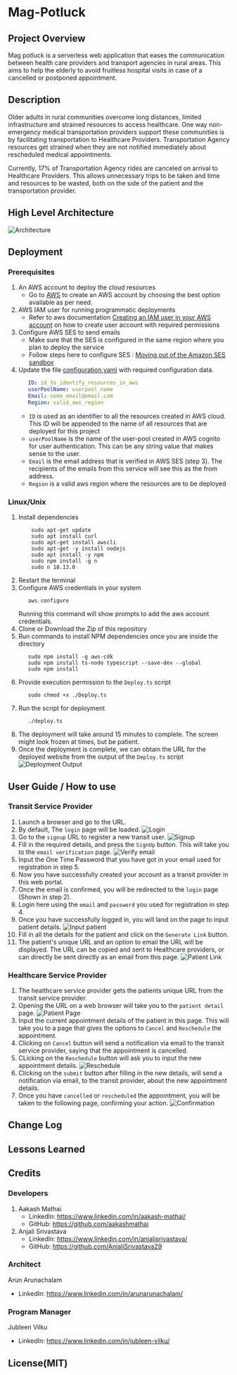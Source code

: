 # Mag-Potluck

## Project Overview
Mag potluck is a serverless web application that eases the communication between health care providers and transport agencies in rural areas. 
This aims to help the elderly to avoid fruitless hospital visits in case of a cancelled or postponed appointment.
## Description
Older adults in rural communities overcome long distances, limited
infrastructure and strained resources to access healthcare.
One way non-emergency medical transportation providers support these
communities is by facilitating transportation to Healthcare Providers.
Transportation Agency resources get strained when they are not notified
immediately about rescheduled medical appointments.

Currently, 17% of Transportation Agency rides are canceled on arrival to
Healthcare Providers.  This allows unnecessary trips to be taken and time
and resources to be wasted, both on the side of the patient and the
transportation provider.
## High Level Architecture
![Architecture](Docs/Architecture-Diagram.jpeg)
## Deployment 

### Prerequisites

1. An AWS account to deploy the cloud resources 
   - Go to [AWS](https://aws.amazon.com/) to create an AWS account by choosing the best option available as per need.
2. AWS IAM user for running programmatic deployments
   - Refer to aws documentation [Creating an IAM user in your AWS account](https://docs.aws.amazon.com/IAM/latest/UserGuide/id_users_create.html) on how to create user account with required permissions
3. Configure AWS SES to send emails
   - Make sure that the SES is configured in the same region where you plan to deploy the service
   - Follow steps here to configure SES : [Moving out of the Amazon SES sandbox](https://docs.aws.amazon.com/ses/latest/dg/request-production-access.html)
4. Update the file [configuration.yaml](Backend/configuration.yaml) with required configuration data.
   ```yaml
      ID: id_to_identify_resources_in_aws
      userPoolName: userpool_name
      Email: some_email@email.com
      Region: valid_aws_region
   ```
   - `ID` is used as an identifier to all the resources created in AWS cloud. This ID will be appended to the name of all resources that are deployed for this project
   - `userPoolName` is the name of the user-pool created in AWS cognito for user authentication. This can be any string value that makes sense to the user.
   - `Email` is the email address that is verified in AWS SES (step 3). The recipients of the emails from this service will see this as the from address.
   - `Region` is a valid aws region where the resources are to be deployed

### Linux/Unix

1. Install dependencies
    ```shell
        sudo apt-get update
        sudo apt install curl
        sudo apt-get install awscli
        sudo apt-get -y install nodejs
        sudo apt install -y npm
        sudo npm install -g n
        sudo n 18.13.0
    ```
2. Restart the terminal
3. Configure AWS credentials in your system
   ```shell
      aws configure
   ```
   Running this command will show prompts to add the aws account credentials.   
4. Clone or Download the Zip of this repository
5. Run commands to install NPM dependencies once you are inside the directory
   ```shell
      sudo npm install -g aws-cdk
      sudo npm install ts-node typescript --save-dev --global
      sudo npm install
   ```
6. Provide execution permission to the `Deploy.ts` script
   ```shell
      sudo chmod +x ./Deploy.ts
   ```
7. Run the script for deployment
   ```shell
      ./deploy.ts
   ```
8. The deployment will take around 15 minutes to complete. The screen might look frozen at times, but be patient. 
9. Once the deployment is complete, we can obtain the URL for the deployed website from the output of the `Deploy.ts` script
   ![Deployment Output](Docs/deployment_outputs.png)

## User Guide / How to use

### Transit Service Provider

1. Launch a browser and go to the URL.
2. By default, The `login` page will be loaded.
   ![Login](Docs/login.png)
3. Go to the `signup` URL to register a new transit user.
   ![Signup](Docs/signup.png)
4. Fill in the required details, and press the `SignUp` button. This will take you to the `email verification` page.
   ![Verify email](Docs/verify_email.png)
5. Input the One Time Password that you have got in your email used for registration in step 5.
6. Now you have successfully created your account as a transit provider in this web portal.
7. Once the email is confirmed, you will be redirected to the `login` page (Shown in step 2).
8. Login here using the `email` and `password` you used for registration in step 4.
9. Once you have successfully logged in, you will land on the page to input patient details.
   ![Input patient](Docs/input_patient.png)
10. Fill in all the details for the patient and click on the `Generate Link` button.
11. The patient's unique URL and an option to email the URL will be displayed. The URL can be copied and sent to
Healthcare providers, or can directly be sent directly as an email from this page.
    ![Patient Link](Docs/patient_link.png)

### Healthcare Service Provider

1. The healthcare service provider gets the patients unique URL from the transit service provider.
2. Opening the URL on a web browser will take you to the `patient detail` page.
   ![Patient Page](Docs/patient_page.png)
3. Input the current appointment details of the patient in this page. This will take you to a page that gives the options to `Cancel` and `Reschedule` the appointment.
4. Clicking on `Cancel` button will send a notification via email to the transit service provider, saying that the appointment is cancelled.
5. CLicking on the `Reschedule` button will ask you to input the new appointment details.
   ![Reschedule](Docs/reschedule.png)
6. Clicking on the `submit` button after filling in the new details, will send a notification via email, to the transit provider, about the new appointment details.
7. Once you have `cancelled` or `rescheduled` the appointment, you will be taken to the following page, confirming your action.
   ![Confirmation](Docs/confirmation.png)

## Change Log

## Lessons Learned

## Credits

### Developers

1. Aakash Mathai
   - LinkedIn: https://www.linkedin.com/in/aakash-mathai/
   - GitHub: https://github.com/aakashmathai
2. Anjali Srivastava
   - LinkedIn: https://www.linkedin.com/in/anjalisrivastava/
   - GitHub: https://github.com/AnjaliSrivastava29

### Architect

Arun Arunachalam
- LinkedIn: https://www.linkedin.com/in/arunarunachalam/

### Program Manager

Jubleen Vilku
- LinkedIn: https://www.linkedin.com/in/jubleen-vilku/

## License(MIT) 